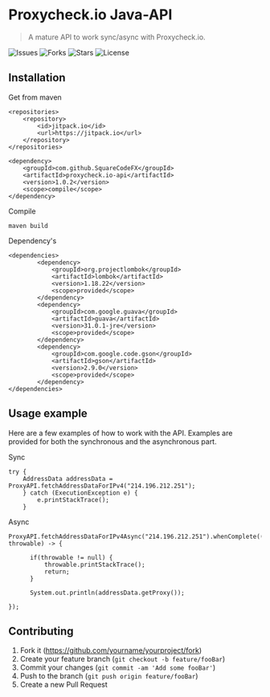 # Proxycheck.io Java-API

> A mature API to work sync/async with Proxycheck.io.
>
![Issues][issues]
![Forks][forks]
![Stars][stars]
![License][license]

## Installation

Get from maven

```
<repositories>
    <repository>
        <id>jitpack.io</id>
        <url>https://jitpack.io</url>
    </repository>
</repositories>

<dependency>
    <groupId>com.github.SquareCodeFX</groupId>
    <artifactId>proxycheck.io-api</artifactId>
    <version>1.0.2</version>
    <scope>compile</scope>
</dependency>
```

Compile

```
maven build
```

Dependency's

```
<dependencies>
        <dependency>
            <groupId>org.projectlombok</groupId>
            <artifactId>lombok</artifactId>
            <version>1.18.22</version>
            <scope>provided</scope>
        </dependency>
        <dependency>
            <groupId>com.google.guava</groupId>
            <artifactId>guava</artifactId>
            <version>31.0.1-jre</version>
            <scope>provided</scope>
        </dependency>
        <dependency>
            <groupId>com.google.code.gson</groupId>
            <artifactId>gson</artifactId>
            <version>2.9.0</version>
            <scope>provided</scope>
        </dependency>
</dependencies>
```

## Usage example

Here are a few examples of how to work with the API. Examples are provided for both the synchronous and the asynchronous
part.

Sync

```
try {
    AddressData addressData = ProxyAPI.fetchAddressDataForIPv4("214.196.212.251");
    } catch (ExecutionException e) {
        e.printStackTrace();
    }
```

Async

```
ProxyAPI.fetchAddressDataForIPv4Async("214.196.212.251").whenComplete((addressData, throwable) -> {
           
      if(throwable != null) {
          throwable.printStackTrace();
          return;
      }

      System.out.println(addressData.getProxy());

});
```

## Contributing

1. Fork it (<https://github.com/yourname/yourproject/fork>)
2. Create your feature branch (`git checkout -b feature/fooBar`)
3. Commit your changes (`git commit -am 'Add some fooBar'`)
4. Push to the branch (`git push origin feature/fooBar`)
5. Create a new Pull Request

[issues]: https://img.shields.io/github/issues/SquareCodeFX/proxycheck.io-api

[forks]: https://img.shields.io/github/forks/SquareCodeFX/proxycheck.io-api

[stars]: https://img.shields.io/github/stars/SquareCodeFX/proxycheck.io-api

[license]: https://img.shields.io/github/license/SquareCodeFX/proxycheck.io-api
